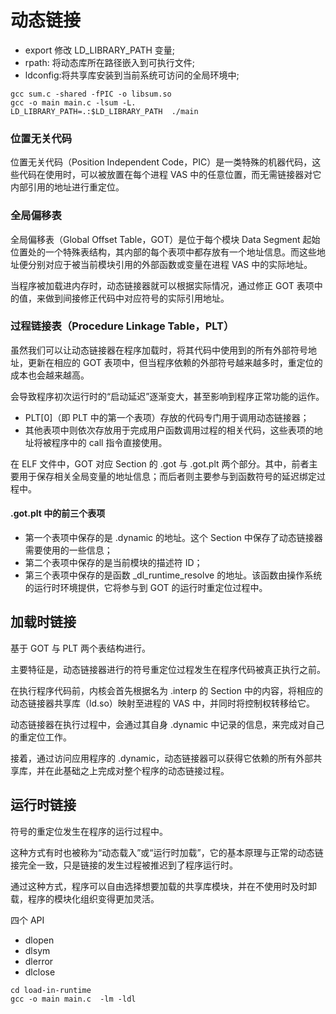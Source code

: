 
# 动态链接
- export 修改 LD_LIBRARY_PATH 变量;
- rpath: 将动态库所在路径嵌入到可执行文件;
- ldconfig:将共享库安装到当前系统可访问的全局环境中;

```shell
gcc sum.c -shared -fPIC -o libsum.so 
gcc -o main main.c -lsum -L.
LD_LIBRARY_PATH=.:$LD_LIBRARY_PATH  ./main
```

### 位置无关代码
位置无关代码（Position Independent Code，PIC）是一类特殊的机器代码，这些代码在使用时，可以被放置在每个进程 VAS 中的任意位置，而无需链接器对它内部引用的地址进行重定位。

### 全局偏移表
全局偏移表（Global Offset Table，GOT）是位于每个模块 Data Segment 起始位置处的一个特殊表结构，其内部的每个表项中都存放有一个地址信息。而这些地址便分别对应于被当前模块引用的外部函数或变量在进程 VAS 中的实际地址。

当程序被加载进内存时，动态链接器就可以根据实际情况，通过修正 GOT 表项中的值，来做到间接修正代码中对应符号的实际引用地址。

### 过程链接表（Procedure Linkage Table，PLT）

虽然我们可以让动态链接器在程序加载时，将其代码中使用到的所有外部符号地址，更新在相应的 GOT 表项中，但当程序依赖的外部符号越来越多时，重定位的成本也会越来越高。

会导致程序初次运行时的“启动延迟”逐渐变大，甚至影响到程序正常功能的运作。

- PLT[0]（即 PLT 中的第一个表项）存放的代码专门用于调用动态链接器；
- 其他表项中则依次存放用于完成用户函数调用过程的相关代码，这些表项的地址将被程序中的 call 指令直接使用。

在 ELF 文件中，GOT 对应 Section 的 .got 与 .got.plt 两个部分。其中，前者主要用于保存相关全局变量的地址信息；而后者则主要参与到函数符号的延迟绑定过程中。

#### .got.plt 中的前三个表项
- 第一个表项中保存的是 .dynamic 的地址。这个 Section 中保存了动态链接器需要使用的一些信息；
- 第二个表项中保存的是当前模块的描述符 ID；
- 第三个表项中保存的是函数 _dl_runtime_resolve 的地址。该函数由操作系统的运行时环境提供，它将参与到 GOT 的运行时重定位过程中。


## 加载时链接

基于 GOT 与 PLT 两个表结构进行。

主要特征是，动态链接器进行的符号重定位过程发生在程序代码被真正执行之前。

在执行程序代码前，内核会首先根据名为 .interp 的 Section 中的内容，将相应的动态链接器共享库（ld.so）映射至进程的 VAS 中，并同时将控制权转移给它。

动态链接器在执行过程中，会通过其自身 .dynamic 中记录的信息，来完成对自己的重定位工作。

接着，通过访问应用程序的 .dynamic，动态链接器可以获得它依赖的所有外部共享库，并在此基础之上完成对整个程序的动态链接过程。

## 运行时链接

符号的重定位发生在程序的运行过程中。

这种方式有时也被称为“动态载入”或“运行时加载”，它的基本原理与正常的动态链接完全一致，只是链接的发生过程被推迟到了程序运行时。

通过这种方式，程序可以自由选择想要加载的共享库模块，并在不使用时及时卸载，程序的模块化组织变得更加灵活。

四个 API
- dlopen
- dlsym
- dlerror
-  dlclose 

```shell
cd load-in-runtime
gcc -o main main.c  -lm -ldl
```